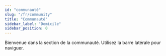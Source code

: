 ```yaml
---
id: "communauté"
slug: "/fr/community"
title: "Communauté"
sidebar_label: "Domicile"
sidebar_position: 0
---
```


Bienvenue dans la section de la communauté. Utilisez la barre latérale pour naviguer.
